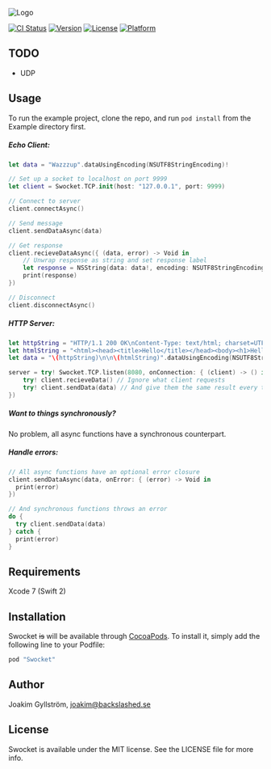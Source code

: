 ![Logo](Swocket.png)

[![CI Status](http://img.shields.io/travis/mikoaj/Swocket.svg?style=flat-square)](https://travis-ci.org/mikaoj/Swocket)
[![Version](https://img.shields.io/cocoapods/v/Swocket.svg?style=flat-square)](http://cocoapods.org/pods/Swocket)
[![License](https://img.shields.io/cocoapods/l/Swocket.svg?style=flat-square)](http://cocoapods.org/pods/Swocket)
[![Platform](https://img.shields.io/cocoapods/p/Swocket.svg?style=flat-square)](http://cocoapods.org/pods/Swocket)
## TODO
* UDP

## Usage

To run the example project, clone the repo, and run `pod install` from the Example directory first.

##### Echo Client:
```swift
let data = "Wazzzup".dataUsingEncoding(NSUTF8StringEncoding)!

// Set up a socket to localhost on port 9999
let client = Swocket.TCP.init(host: "127.0.0.1", port: 9999)

// Connect to server
client.connectAsync()

// Send message
client.sendDataAsync(data)

// Get response
client.recieveDataAsync({ (data, error) -> Void in
    // Unwrap response as string and set response label
    let response = NSString(data: data!, encoding: NSUTF8StringEncoding) as? String
    print(response)
})

// Disconnect
client.disconnectAsync()
```
##### HTTP Server:
```swift
let httpString = "HTTP/1.1 200 OK\nContent-Type: text/html; charset=UTF-8"
let htmlString = "<html><head><title>Hello</title></head><body><h1>Hello World!</h1><p>I am a tiny little web server</p></body></html>"
let data = "\(httpString)\n\n\(htmlString)".dataUsingEncoding(NSUTF8StringEncoding)!

server = try! Swocket.TCP.listen(8080, onConnection: { (client) -> () in
    try! client.recieveData() // Ignore what client requests
    try! client.sendData(data) // And give them the same result every time! :P
})
```
##### Want to things synchronously?
No problem, all async functions have a synchronous counterpart.

##### Handle errors:
```swift
// All async functions have an optional error closure
client.sendDataAsync(data, onError: { (error) -> Void in
  print(error)
})

// And synchronous functions throws an error
do {
  try client.sendData(data)
} catch {
  print(error)
}
```

## Requirements

Xcode 7 (Swift 2)

## Installation

Swocket <s>is</s> will be available through [CocoaPods](http://cocoapods.org). To install
it, simply add the following line to your Podfile:

```ruby
pod "Swocket"
```

## Author

Joakim Gyllström, joakim@backslashed.se

## License

Swocket is available under the MIT license. See the LICENSE file for more info.
